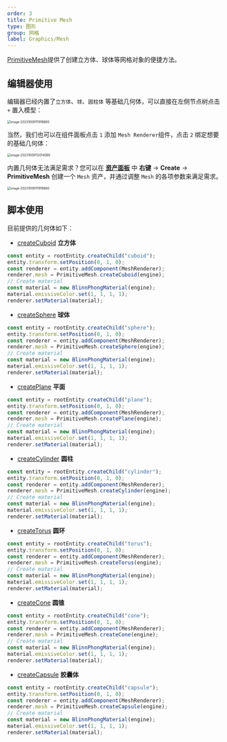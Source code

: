 ```yaml
---
order: 3
title: Primitive Mesh
type: 图形
group: 网格
label: Graphics/Mesh
---
```


[PrimitiveMesh](/apis/core/#PrimitiveMesh)提供了创建立方体、球体等网格对象的便捷方法。

## 编辑器使用

编辑器已经内置了`立方体`、`球`、`圆柱体` 等基础几何体，可以直接在左侧节点树点击 `+` 置入模型：

<img src="https://gw.alipayobjects.com/zos/OasisHub/331ff39f-54a4-4e8b-912b-e6a0cac38d71/image-20231009111916680.png" alt="image-20231009111916680" style="zoom:50%;" />

当然，我们也可以在组件面板点击 `1` 添加 `Mesh Renderer`组件，点击 `2` 绑定想要的基础几何体：

<img src="https://gw.alipayobjects.com/zos/OasisHub/b61f5f8c-1eba-4ea8-a019-f823a6c0b17d/image-20231009112014068.png" alt="image-20231009112014068" style="zoom:50%;" />

内置几何体无法满足需求？您可以在 **[资产面板](/docs/assets/interface)** 中 **右键** → **Create** → **PrimitiveMesh** 创建一个 `Mesh` 资产，并通过调整 `Mesh` 的各项参数来满足需求。

<img src="https://mdn.alipayobjects.com/huamei_yo47yq/afts/img/A*g3XwRrrVv8kAAAAAAAAAAAAADhuCAQ/original" alt="image-20231009111916680" style="zoom:50%;" />

## 脚本使用

<playground src="primitive-mesh.ts"></playground>

目前提供的几何体如下：

- [createCuboid](/apis/core/#PrimitiveMesh-createCuboid) **立方体**

```typescript
const entity = rootEntity.createChild("cuboid");
entity.transform.setPosition(0, 1, 0);
const renderer = entity.addComponent(MeshRenderer);
renderer.mesh = PrimitiveMesh.createCuboid(engine);
// Create material
const material = new BlinnPhongMaterial(engine);
material.emissiveColor.set(1, 1, 1, 1);
renderer.setMaterial(material);
```

- [createSphere](/apis/core/#PrimitiveMesh-createSphere) **球体**

```typescript
const entity = rootEntity.createChild("sphere");
entity.transform.setPosition(0, 1, 0);
const renderer = entity.addComponent(MeshRenderer);
renderer.mesh = PrimitiveMesh.createSphere(engine);
// Create material
const material = new BlinnPhongMaterial(engine);
material.emissiveColor.set(1, 1, 1, 1);
renderer.setMaterial(material);
```

- [createPlane](/apis/core/#PrimitiveMesh-createPlane) **平面**

```typescript
const entity = rootEntity.createChild("plane");
entity.transform.setPosition(0, 1, 0);
const renderer = entity.addComponent(MeshRenderer);
renderer.mesh = PrimitiveMesh.createPlane(engine);
// Create material
const material = new BlinnPhongMaterial(engine);
material.emissiveColor.set(1, 1, 1, 1);
renderer.setMaterial(material);
```

- [createCylinder](/apis/core/#PrimitiveMesh-createCylinder) **圆柱**

```typescript
const entity = rootEntity.createChild("cylinder");
entity.transform.setPosition(0, 1, 0);
const renderer = entity.addComponent(MeshRenderer);
renderer.mesh = PrimitiveMesh.createCylinder(engine);
// Create material
const material = new BlinnPhongMaterial(engine);
material.emissiveColor.set(1, 1, 1, 1);
renderer.setMaterial(material);
```

- [createTorus](/apis/core/#PrimitiveMesh-createTorus) **圆环**

```typescript
const entity = rootEntity.createChild("torus");
entity.transform.setPosition(0, 1, 0);
const renderer = entity.addComponent(MeshRenderer);
renderer.mesh = PrimitiveMesh.createTorus(engine);
// Create material
const material = new BlinnPhongMaterial(engine);
material.emissiveColor.set(1, 1, 1, 1);
renderer.setMaterial(material);
```

- [createCone](/apis/core/#PrimitiveMesh-createCone) **圆锥**

```typescript
const entity = rootEntity.createChild("cone");
entity.transform.setPosition(0, 1, 0);
const renderer = entity.addComponent(MeshRenderer);
renderer.mesh = PrimitiveMesh.createCone(engine);
// Create material
const material = new BlinnPhongMaterial(engine);
material.emissiveColor.set(1, 1, 1, 1);
renderer.setMaterial(material);
```

- [createCapsule](/apis/core/#PrimitiveMesh-createCapsule) **胶囊体**

```typescript
const entity = rootEntity.createChild("capsule");
entity.transform.setPosition(0, 1, 0);
const renderer = entity.addComponent(MeshRenderer);
renderer.mesh = PrimitiveMesh.createCapsule(engine);
// Create material
const material = new BlinnPhongMaterial(engine);
material.emissiveColor.set(1, 1, 1, 1);
renderer.setMaterial(material);
```
